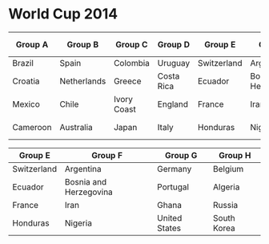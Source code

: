 
# World Cup 2014


| Group A  | Group B     | Group C     | Group D    | Group E | Group F | Group G | Group H |
| -------  | -------     | ------      | -------    | ------- | ------- | ------ | ------- |
| Brazil   | Spain       | Colombia    | Uruguay    | Switzerland | Argentina | Germany | Belgium |
| Croatia  | Netherlands | Greece      | Costa Rica | Ecuador | Bosnia and Herzegovina | Portugal | Algeria |
| Mexico   | Chile       | Ivory Coast | England    | France | Iran | Ghana | Russia |
| Cameroon | Australia   | Japan       | Italy      | Honduras | Nigeria | United States | South Korea |

| Group E | Group F | Group G | Group H |
| ------- | ------- | ------ | ------- |
| Switzerland | Argentina | Germany | Belgium |
| Ecuador | Bosnia and Herzegovina | Portugal | Algeria |
| France | Iran | Ghana | Russia |
| Honduras | Nigeria | United States | South Korea |



